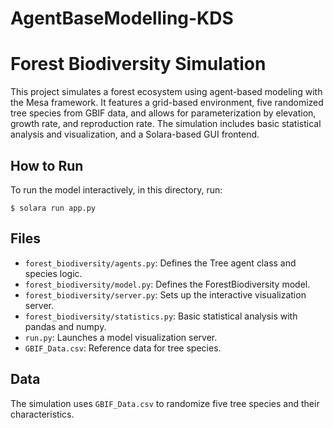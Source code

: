 # AgentBaseModelling-KDS

# Forest Biodiversity Simulation

This project simulates a forest ecosystem using agent-based modeling with the Mesa framework. It features a grid-based environment, five randomized tree species from GBIF data, and allows for parameterization by elevation, growth rate, and reproduction rate. The simulation includes basic statistical analysis and visualization, and a Solara-based GUI frontend.

## How to Run

To run the model interactively, in this directory, run:

```
$ solara run app.py
```

## Files

* `forest_biodiversity/agents.py`: Defines the Tree agent class and species logic.
* `forest_biodiversity/model.py`: Defines the ForestBiodiversity model.
* `forest_biodiversity/server.py`: Sets up the interactive visualization server.
* `forest_biodiversity/statistics.py`: Basic statistical analysis with pandas and numpy.
* `run.py`: Launches a model visualization server.
* `GBIF_Data.csv`: Reference data for tree species.

## Data

The simulation uses `GBIF_Data.csv` to randomize five tree species and their characteristics.